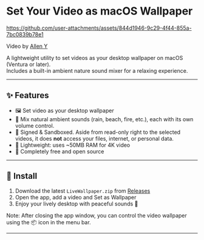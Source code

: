 # Set Your Video as macOS Wallpaper


https://github.com/user-attachments/assets/844d1946-9c29-4f44-855a-7bc0839b78e1

Video by [Allen Y](https://www.pexels.com/video/niagara-falls-in-the-early-morning-loopable-18246053/)

A lightweight utility to set videos as your desktop wallpaper on macOS (Ventura or later).  
Includes a built-in ambient nature sound mixer for a relaxing experience.

---

## ✨ Features

- 🖼️ Set video as your desktop wallpaper
- 🌿 Mix natural ambient sounds (rain, beach, fire, etc.), each with its own volume control.
- 🧰 Signed & Sandboxed. Aside from read-only right to the selected videos, it does **not** access your files, internet, or personal data.
- 🧠 Lightweight: uses ~50MB RAM for 4K video
- 💯 Completely free and open source

---

## 🚀 Install

1. Download the latest `LiveWallpaper.zip` from [Releases](https://github.com/ducbao414/live-wallpaper/releases)
2. Open the app, add a video and Set as Wallpaper
3. Enjoy your lively desktop with peaceful sounds 🌲

Note: After closing the app window, you can control the video wallpaper using the 📦 icon in the menu bar.

---


